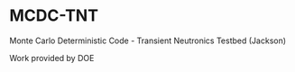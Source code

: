 # MCDC-TNT
Monte Carlo Deterministic Code - Transient Neutronics Testbed (Jackson)

Work provided by DOE
